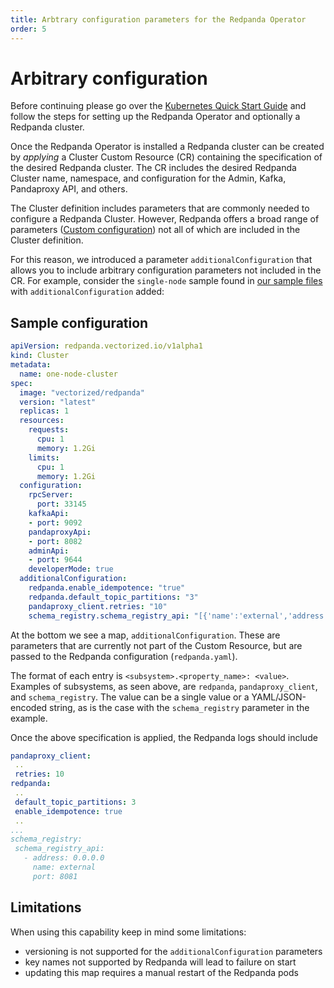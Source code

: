 ```yaml
---
title: Arbtrary configuration parameters for the Redpanda Operator
order: 5
---
```

# Arbitrary configuration

Before continuing please go over the [Kubernetes Quick Start Guide](/docs/kubernetes-deployment) and follow the steps for setting up the Redpanda Operator and optionally a Redpanda cluster.

Once the Redpanda Operator is installed a Redpanda cluster can be created by *applying* a Cluster Custom Resource (CR) containing the specification of the desired Redpanda cluster. The CR includes the desired Redpanda Cluster name, namespace, and configuration for the Admin, Kafka, Pandaproxy API, and others.

The Cluster definition includes parameters that are commonly needed to configure a Redpanda
Cluster. However, Redpanda offers a broad range of parameters ([Custom configuration](/docs/custom-configuration)) not all of which are included in the Cluster definition.

For this reason, we introduced a parameter `additionalConfiguration` that allows you to include
arbitrary configuration parameters not included in the CR. For example, consider the `single-node` sample found in [our sample files](https://github.com/danielungur-firebolt/redpanda/tree/dev/src/go/k8s/config/samples) with `additionalConfiguration` added:

## Sample configuration

```yaml
apiVersion: redpanda.vectorized.io/v1alpha1
kind: Cluster
metadata:
  name: one-node-cluster
spec:
  image: "vectorized/redpanda"
  version: "latest"
  replicas: 1
  resources:
    requests:
      cpu: 1
      memory: 1.2Gi
    limits:
      cpu: 1
      memory: 1.2Gi
  configuration:
    rpcServer:
      port: 33145
    kafkaApi:
    - port: 9092
    pandaproxyApi:
    - port: 8082
    adminApi:
    - port: 9644
    developerMode: true
  additionalConfiguration:
    redpanda.enable_idempotence: "true"
    redpanda.default_topic_partitions: "3"
    pandaproxy_client.retries: "10"
    schema_registry.schema_registry_api: "[{'name':'external','address':'0.0.0.0','port':8081}]"
```

 At the bottom we see a map, `additionalConfiguration`. These are parameters that are currently not part of the Custom Resource, but are passed to the Redpanda configuration (`redpanda.yaml`).

 The format of each entry is `<subsystem>.<property_name>: <value>`. Examples of subsystems, as seen above, are `redpanda`, `pandaproxy_client`, and `schema_registry`. The value can be a single value or a YAML/JSON-encoded string, as is the case with the `schema_registry` parameter in the example.

 Once the above specification is applied, the Redpanda logs should include

 ```yaml
 pandaproxy_client:
  ..
  retries: 10
redpanda:
  ..
  default_topic_partitions: 3
  enable_idempotence: true
  ..
...
schema_registry:
  schema_registry_api:
    - address: 0.0.0.0
      name: external
      port: 8081
```

## Limitations

 When using this capability keep in mind some limitations:
 - versioning is not supported for the `additionalConfiguration` parameters
 - key names not supported by Redpanda will lead to failure on start
 - updating this map requires a manual restart of the Redpanda pods 
